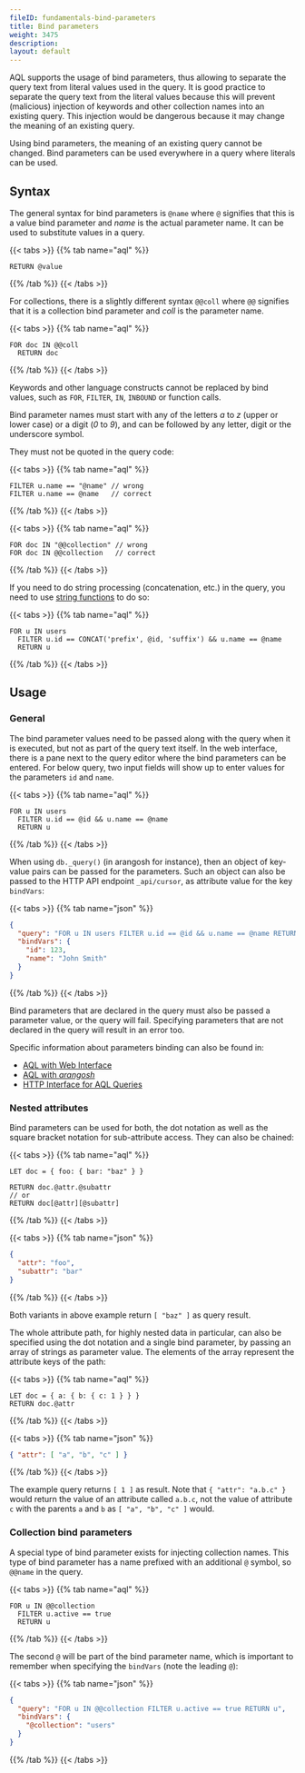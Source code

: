 ```yaml
---
fileID: fundamentals-bind-parameters
title: Bind parameters
weight: 3475
description: 
layout: default
---
```

AQL supports the usage of bind parameters, thus allowing to separate the query
text from literal values used in the query. It is good practice to separate the
query text from the literal values because this will prevent (malicious)
injection of keywords and other collection names into an existing query. This
injection would be dangerous because it may change the meaning of an existing
query.

Using bind parameters, the meaning of an existing query cannot be changed. Bind
parameters can be used everywhere in a query where literals can be used.

## Syntax

The general syntax for bind parameters is `@name` where `@` signifies that this
is a value bind parameter and *name* is the actual parameter name. It can be
used to substitute values in a query.

{{< tabs >}}
{{% tab name="aql" %}}
```aql
RETURN @value
```
{{% /tab %}}
{{< /tabs >}}

For collections, there is a slightly different syntax `@@coll` where `@@`
signifies that it is a collection bind parameter and *coll* is the parameter
name.

{{< tabs >}}
{{% tab name="aql" %}}
```aql
FOR doc IN @@coll
  RETURN doc
```
{{% /tab %}}
{{< /tabs >}}

Keywords and other language constructs cannot be replaced by bind values, such
as `FOR`, `FILTER`, `IN`, `INBOUND` or function calls.

Bind parameter names must start with any of the letters *a* to *z* (upper or
lower case) or a digit (*0* to *9*), and can be followed by any letter, digit
or the underscore symbol.

They must not be quoted in the query code:

{{< tabs >}}
{{% tab name="aql" %}}
```aql
FILTER u.name == "@name" // wrong
FILTER u.name == @name   // correct
```
{{% /tab %}}
{{< /tabs >}}

{{< tabs >}}
{{% tab name="aql" %}}
```aql
FOR doc IN "@@collection" // wrong
FOR doc IN @@collection   // correct
```
{{% /tab %}}
{{< /tabs >}}

If you need to do string processing (concatenation, etc.) in the query, you
need to use [string functions](../functions/functions-string) to do so:

{{< tabs >}}
{{% tab name="aql" %}}
```aql
FOR u IN users
  FILTER u.id == CONCAT('prefix', @id, 'suffix') && u.name == @name
  RETURN u
```
{{% /tab %}}
{{< /tabs >}}

## Usage

### General

The bind parameter values need to be passed along with the query when it is
executed, but not as part of the query text itself. In the web interface,
there is a pane next to the query editor where the bind parameters can be
entered. For below query, two input fields will show up to enter values for
the parameters `id` and `name`.

{{< tabs >}}
{{% tab name="aql" %}}
```aql
FOR u IN users
  FILTER u.id == @id && u.name == @name
  RETURN u
```
{{% /tab %}}
{{< /tabs >}}

When using `db._query()` (in arangosh for instance), then an
object of key-value pairs can be passed for the parameters. Such an object
can also be passed to the HTTP API endpoint `_api/cursor`, as attribute
value for the key `bindVars`:

{{< tabs >}}
{{% tab name="json" %}}
```json
{
  "query": "FOR u IN users FILTER u.id == @id && u.name == @name RETURN u",
  "bindVars": {
    "id": 123,
    "name": "John Smith"
  }
}
```
{{% /tab %}}
{{< /tabs >}}

Bind parameters that are declared in the query must also be passed a parameter
value, or the query will fail. Specifying parameters that are not declared in
the query will result in an error too.

Specific information about parameters binding can also be found in:

- [AQL with Web Interface](../how-to-invoke-aql/invocation-with-web-interface)
- [AQL with _arangosh_](../how-to-invoke-aql/invocation-with-arangosh)
- [HTTP Interface for AQL Queries](../../http/aql-query-cursors/)

### Nested attributes

Bind parameters can be used for both, the dot notation as well as the square
bracket notation for sub-attribute access. They can also be chained:

{{< tabs >}}
{{% tab name="aql" %}}
```aql
LET doc = { foo: { bar: "baz" } }

RETURN doc.@attr.@subattr
// or
RETURN doc[@attr][@subattr]
```
{{% /tab %}}
{{< /tabs >}}

{{< tabs >}}
{{% tab name="json" %}}
```json
{
  "attr": "foo",
  "subattr": "bar"
}
```
{{% /tab %}}
{{< /tabs >}}

Both variants in above example return `[ "baz" ]` as query result.

The whole attribute path, for highly nested data in particular, can also be
specified using the dot notation and a single bind parameter, by passing an
array of strings as parameter value. The elements of the array represent the
attribute keys of the path:

{{< tabs >}}
{{% tab name="aql" %}}
```aql
LET doc = { a: { b: { c: 1 } } }
RETURN doc.@attr
```
{{% /tab %}}
{{< /tabs >}}

{{< tabs >}}
{{% tab name="json" %}}
```json
{ "attr": [ "a", "b", "c" ] }
```
{{% /tab %}}
{{< /tabs >}}

The example query returns `[ 1 ]` as result. Note that `{ "attr": "a.b.c" }`
would return the value of an attribute called `a.b.c`, not the value of
attribute `c` with the parents `a` and `b` as `[ "a", "b", "c" ]` would.

### Collection bind parameters

A special type of bind parameter exists for injecting collection names. This
type of bind parameter has a name prefixed with an additional `@` symbol, so
`@@name` in the query.

{{< tabs >}}
{{% tab name="aql" %}}
```aql
FOR u IN @@collection
  FILTER u.active == true
  RETURN u
```
{{% /tab %}}
{{< /tabs >}}

The second `@` will be part of the bind parameter name, which is important to
remember when specifying the `bindVars` (note the leading `@`):

{{< tabs >}}
{{% tab name="json" %}}
```json
{
  "query": "FOR u IN @@collection FILTER u.active == true RETURN u",
  "bindVars": {
    "@collection": "users"
  }
}
```
{{% /tab %}}
{{< /tabs >}}
